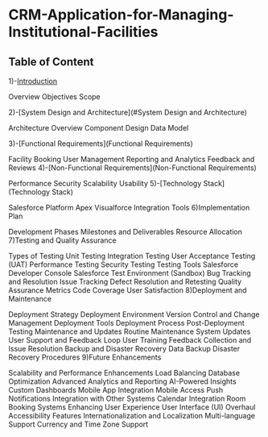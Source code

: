 # CRM-Application-for-Managing-Institutional-Facilities
## Table of Content
1)-[Introduction](#Introduction)

Overview
Objectives
Scope

2)-[System Design and Architecture](#System Design and Architecture)

Architecture Overview
Component Design
Data Model

3)-[Functional Requirements](Functional Requirements)

Facility Booking
User Management
Reporting and Analytics
Feedback and Reviews
4)-[Non-Functional Requirements](Non-Functional Requirements)

Performance
Security
Scalability
Usability
5)-[Technology Stack](Technology Stack)

Salesforce Platform
Apex
Visualforce
Integration Tools
6)Implementation Plan

Development Phases
Milestones and Deliverables
Resource Allocation
7)Testing and Quality Assurance

Types of Testing
Unit Testing
Integration Testing
User Acceptance Testing (UAT)
Performance Testing
Security Testing
Testing Tools
Salesforce Developer Console
Salesforce Test Environment (Sandbox)
Bug Tracking and Resolution
Issue Tracking
Defect Resolution and Retesting
Quality Assurance Metrics
Code Coverage
User Satisfaction
8)Deployment and Maintenance

Deployment Strategy
Deployment Environment
Version Control and Change Management
Deployment Tools
Deployment Process
Post-Deployment Testing
Maintenance and Updates
Routine Maintenance
System Updates
User Support and Feedback Loop
User Training
Feedback Collection and Issue Resolution
Backup and Disaster Recovery
Data Backup
Disaster Recovery Procedures
9)Future Enhancements

Scalability and Performance Enhancements
Load Balancing
Database Optimization
Advanced Analytics and Reporting
AI-Powered Insights
Custom Dashboards
Mobile App Integration
Mobile Access
Push Notifications
Integration with Other Systems
Calendar Integration
Room Booking Systems
Enhancing User Experience
User Interface (UI) Overhaul
Accessibility Features
Internationalization and Localization
Multi-language Support
Currency and Time Zone Support
